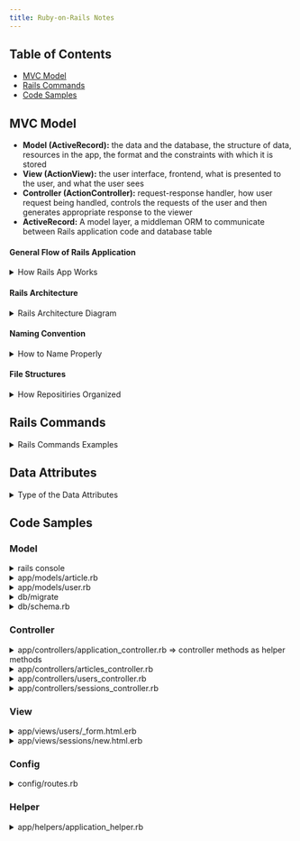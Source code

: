 ```yaml
---
title: Ruby-on-Rails Notes
---
```


## Table of Contents
- [MVC Model](#MVC-Model)
- [Rails Commands](#Rails-Commands)
- [Code Samples](#Code-Samples)


## MVC Model
- **Model (ActiveRecord):** the data and the database, the structure of data, resources in the app, the format and the constraints with which it is stored
- **View (ActionView):** the user interface, frontend, what is presented to the user, and what the user sees
- **Controller (ActionController):** request-response handler, how user request being handled, controls the requests of the user and then generates appropriate response to the viewer
- **ActiveRecord:** A model layer, a middleman ORM to communicate between Rails application code and database table


#### General Flow of Rails Application
<details>
  <summary>How Rails App Works</summary>
  
  - Request made at browser
  - Request received at router of rails application
  - Request routed to appropriate action in a controller
  - Controller#action either renders a view template or communicates with model
  - Model communicates with database
  - Model sends back information to controller
  - Controller renders view
</details>


#### Rails Architecture
<details>
  <summary>Rails Architecture Diagram</summary>
  
```
broswer - web server - public - routing
               \                 |
                \            controller
                 \             |   |
                    -------- view model - database
```
</details>



#### Naming Convention
<details>
  <summary>How to Name Properly</summary>
  
  - Model name: article
  - Class name: Article -> Capitalized A and singular, CamelCase
  - File name: article.rb -> singular and all lowercase, snake_case
  - Table name: articles -> plural of model name and all lowercase
</details>


#### File Structures
<details>
  <summary>How Repositiries Organized</summary>
  
```ruby
# repositories
  app - hold the mvc, assets (images, js, stylesheets), helpers, mailers => most of time where you write your code
    - models
    - views
    - controllers
    - helpers: view helpers, helper methods that helping us to write code in views
    - assets: javascript, style sheets, some fundamentals images
    - mailers: like have your application send emails
    - jobs: write tasks your app do, like have your app run a certain job every night at midnight etc
    - channels: action cabel
  bin - ruby script like bundle commands rail commands etc
  config - configuration code that your app needs (database.yml routes.rb - add new routes)
  db - for database, sqlite for default, migration, do not update schema.rv directly
  engine - miniature applications that provide functionality to their host applications
  lib - reusable code library, two directory assets and tasks
  log - application log files, good for debugging
  public - public files like 404 or html
  test - write test for application
  tmp - hold temporary files like hash caching etc
  vendor - hold third party files, code, etc
# files
  Gemfile - which dependencies are needed in the application, install and update by gem
  Gemfile.lock - which dependencies are needed in the application, install and update by gem
  Rakefile - locate and load path that can be run from the command line
  README.rdoc - introduction of the application
```
</details>


## Rails Commands
<details>
  <summary>Rails Commands Examples</summary>
  
```ruby
- `rails new my-app` - generate a new project
- `rails server`, `rails s` - rails server
- `rails console`, `rails c` - rails console
- `reload!` - reload the console
- `rails routes --expanded` - check routes presented in a viewer-friendly way
- `rails routes --expanded | grep edit` - show the routes with the keyword edit
- `rails generate migration name_of_migration_file` - generate migration
- `rails generate migration create_articles` - generate a migration to create an Article table
- `rails generate migration add_admin_to_users` - generate a migration to add admin fields (columns) to users
- `rails generate migration add_user_id_to_articles` - generate a migration to add the user_id column to articles table
- `rails db:migrate` - run the migration file
- `rails db:rollback` - rollback or undo the changes made by the last migration
- `rails generate controller pages` - create a pages controller 
- `rails g model Post title:string body:text` - create a model file for us
- `rails generate scaffold Article title:string description:text` - to create an article model (with two attributes), articles controller, views for articles and migration file to create articles table
- `rails generate migration add_password_digest_to_users` - create a migration file to add the password_digest column to the users table
```
</details>

## Data Attributes
<details>
  <summary>Type of the Data Attributes</summary>
  
```ruby
  :string - used for small data types such as a title
  :text - used for longer pieces of textual data such as a paragraph
  :integer - used for storing whole numbers
  :binary - used for storing data such as images, audio or video
  :boolean - used for storing true and false values
  :date - used for storing date
  :datetime - used for storing the date and time in a single column
  :timestamp - used for storing the data and time in a single column but converted to UTC and convert back
  :decimal - used for storing decimals
  :float - used for storing decimals, when you do not care about the precision of the number since it rounds
  :primary_key - used for storing a unique key that can uniquely identify each row in a table
```
</details>


## Code Samples
### Model
<details>
  <summary>rails console</summary>
  
- `ModalName.all`
- `ModalName.first`
- `ModalName.last`
- `ModalName.new`
- `ModalName.save`
- `ModalName.destroy`
- `ModalName.find(id)`
- `ModalName.find_by(field_id: id)`
- `ModalName.update_all(field_id: id)`
- `ModalName.toggle!(field)` - `user.toggle!(:admin)`
</details>

<details>
  <summary>app/models/article.rb</summary>

```ruby
class Article < ApplicationRecord
  belongs_to :user  #association, singular since article can only belong to one user
  validates :title, presence: true, length: { minimum: 6, maximum: 100 }
  validates :description, presence: true, length: { minimum: 10, maximum: 300 }
end
```
</details>

<details>
  <summary>app/models/user.rb</summary>

```ruby
class User < ApplicationRecord
  before_save { self.email = email.downcase }
  has_many :articles， dependent: :destroy  #association, dependent will be destroyed if the user is deleted
  validates :username, presence: true, 
                      uniqueness: { case_sensitive: false }, 
                      length: { minimum: 3, maximum: 25 }
  VALID_EMAIL_REGEX = /\A[\w+\-.]+@[a-z\d\-.]+\.[a-z]+\z/i
  validates :email, presence: true, 
                      uniqueness: { case_sensitive: false }, 
                      length: { maximum: 105 },
                      format: { with: VALID_EMAIL_REGEX }
  has_secure_password #bcrypt gem => rails generate migration add_password_digest_to_users
end
```
</details>

<details>
  <summary>db/migrate</summary>
  
- You need to run rails db:migrate afterwards to add the fields after each modification
```ruby
#rails generate migration add_timestamps_to_articles
class AddTimestampsToArticles < ActiveRecord::Migration[6.0]
  def change
    add_column :articles, :created_at, :datetime    #table name, attribute name, data type
    add_column :articles, :updated_at, :datetime
  end
end
```
```ruby
#rails generate migration add_user_id_to_articles
class AddUserIdToArticles < ActiveRecord::Migration[6.0]
  def change
    add_column :articles, :user_id, :int
  end
end
```
```ruby
#rails generate migration add_password_digest_to_users 
#rails console => user = User.last, user.authenticate("password123")
class AddPasswordDigestToUsers < ActiveRecord::Migration[6.0]
  def change
    add_column :users, :password_digest, :string
  end
end
```
</details>

<details>
  <summary>db/schema.rb</summary>
  
```ruby
ActiveRecord::Schema.define(version: 2020_04_06_103010) do

  create_table "articles", force: :cascade do |t|
    t.string "title"  #add attributes for the table in the migration file
    t.text "description"
    t.datetime "created_at"
    t.datetime "updated_at"
    t.integer "user_id"
  end

  create_table "users", force: :cascade do |t|
    t.string "username"
    t.string "email"
    t.datetime "created_at", precision: 6, null: false
    t.datetime "updated_at", precision: 6, null: false
    t.string "password_digest"
  end

end
```
</details>
</details>
</details>


### Controller
<details>
  <summary>app/controllers/application_controller.rb => controller methods as helper methods</summary>
  
```ruby
class ApplicationController < ActionController::Base

  helper_method :current_user, :logged_in?

  def current_user
    @current_user ||= User.find(session[:user_id]) if session[:user_id]
  end

  def logged_in?
    !!current_user
  end

end
```
</details>
</details>
  
<details>
  <summary>app/controllers/articles_controller.rb</summary>
  
```ruby
class ArticlesController < ApplicationController
  before_action :set_article, only: [:show, :edit, :update, :destroy]

  def show
    @article = Article.find(params[:id])  #params that sends in the id in hash format
  end
                                                
  def index
    @articles = Article.all  #save values to an instance variable
  end

  def new
    @article = Article.new
  end

  def edit
  end

  def create
    @article = Article.new(article_params)
    if @article.save
      flash[:notice] = "Article was created successfully."
      redirect_to @article
    else
      render 'new'
    end
  end

  def update
    if @article.update(article_params)
      flash[:notice] = "Article was updated successfully."
      redirect_to @article
    else
      render 'edit'
    end
  end

  def destroy
    @article.destroy
    redirect_to articles_path
  end

  private

  def set_article
    @article = Article.find(params[:id])
  end

  def article_params
    params.require(:article).permit(:title, :description)  #require the top level key and the keys you want to use in this instance object
  end

end
```
</details>
</details>

<details>
<summary>app/controllers/users_controller.rb</summary>

```ruby
class UsersController < ApplicationController

  def show
    @user = User.find(params[:id])
    @articles = @user.articles.paginate(page: params[:page], per_page: 5)
  end

  def index
    @users = User.paginate(page: params[:page], per_page: 5)
  end

  def new
    @user = User.new
  end

  def edit
    @user = User.find(params[:id])
  end

  def update
    @user = User.find(params[:id])
    if @user.update(user_params)
      flash[:notice] = "Your account information was successfully updated"
      redirect_to @user
    else
      render 'edit'
    end
  end

  def create
    @user = User.new(user_params)
    if @user.save
      flash[:notice] = "Welcome to the Alpha Blog #{@user.username}, you have successfully signed up"
      redirect_to articles_path
    else
      render 'new'
    end
  end

  private
  def user_params
    params.require(:user).permit(:username, :email, :password)
  end
  
end
```
</details>
</details>

<details>
<summary>app/controllers/sessions_controller.rb</summary>

```ruby
class SessionsController < ApplicationController

  def new
  end

  def create
    user = User.find_by(email: params[:session][:email].downcase)
    if user && user.authenticate(params[:session][:password])
      session[:user_id] = user.id
      flash[:notice] = "Logged in successfully"
      redirect_to user
    else
      flash.now[:alert] = "There was something wrong with your login details"
      render 'new'
    end
  end

  def destroy
    session[:user_id] = nil
    flash[:notice] = "Logged out"
    redirect_to root_path
  end

end
```
</details>
</details>
  
### View
  <details>
  <summary>app/views/users/_form.html.erb</summary>
  
```ruby
<div class="container">
  <div class="row justify-content-center">
    <div class="col-10">
      <%= render 'shared/errors', obj: @user %>
      <%= form_with(model: @user, class: "shadow p-3 mb-3 bg-info rounded", local: true) do |f| %>
        <div class="form-group row">
          <%= f.label :username, class: "col-2 col-form-label text-light" %>
          <div class="col-10">
            <%= f.text_field :username, class: "form-control shadow rounded", placeholder: "Enter a username" %>
          </div>
        </div>

        <div class="form-group row">
          <%= f.label :email, class: "col-2 col-form-label text-light" %>
          <div class="col-10"> 
            <%= f.email_field :email, class: "form-control shadow rounded", placeholder: "Enter your email address" %>
          </div>
        </div>

        <div class="form-group row">
          <%= f.label :password, class: "col-2 col-form-label text-light" %>
          <div class="col-10"> 
            <%= f.password_field :password, class: "form-control shadow rounded", placeholder: "Choose a password" %>
          </div>
        </div>

        <div class="form-group row justify-content-center">
          <%= f.submit(@user.new_record? ? "Sign up" : "Update account", class: "btn btn-outline-light btn-lg") %>
        </div>
      <% end %>
    </div>
    <div class="mb-3">
      <%= link_to '[ Cancel and return to articles listing ]', articles_path, class: "text-info" %>
    </div>
  </div>
</div>
```
</details>
</details>
          
<details>
  <summary>app/views/sessions/new.html.erb</summary>
  
```ruby
<h1 class="text-center mt-4">Log in</h1>

<div class="container">
  <div class="row justify-content-center">
    <div class="col-10">
      <%= form_with(scope: :session, url: login_path, class: "shadow p-3 mb-3 bg-info rounded", local: true) do |f| %>  #using scope since we do not deal with modal, url for post route
        <div class="form-group row">
          <%= f.label :email, class: "col-2 col-form-label text-light" %>
          <div class="col-10"> 
            <%= f.email_field :email, class: "form-control shadow rounded", placeholder: "Enter your email address" %>
          </div>
        </div>

        <div class="form-group row">
          <%= f.label :password, class: "col-2 col-form-label text-light" %>
          <div class="col-10"> 
            <%= f.password_field :password, class: "form-control shadow rounded", placeholder: "Enter your password" %>
          </div>
        </div>

        <div class="form-group row justify-content-center">
          <%= f.submit "Log in", class: "btn btn-outline-light btn-lg" %>
        </div>
      <% end %>
    </div>
    <div class="mb-3">
      <%= link_to '[ Cancel and return to articles listing ]', articles_path, class: "text-info" %>
    </div>
  </div>
</div>
```
</details>
</details>

### Config
<details>
  <summary>config/routes.rb</summary>
  
```ruby
Rails.application.routes.draw do
  root 'pages#home'
  get 'about', to: 'pages#about'  #go to pages controller with about action
  resources :articles    #get all the routes available using keyword resources
  get 'signup', to: 'users#new' #go to users controller with new action
  resources :users, except: [:new]  #get all the routes available for users, we can do: post 'users', to: 'users#create'
  get 'login', to: 'sessions#new' #get the login path, send to session controller new action
  post 'login', to: 'sessions#create' #post to the login path, send to session controller create action
  delete 'logout', to: 'sessions#destroy' #delete request
end
end
```
</details>
  
### Helper
<details>
  <summary>app/helpers/application_helper.rb</summary>
  
```ruby
module ApplicationHelper
  def gravatar_for(user, options = { size: 80})   # <%= gravatar_for @user, size: 200 %>
    email_address = user.email.downcase
    hash = Digest::MD5.hexdigest(email_address)
    size = options[:size]
    gravatar_url = "https://www.gravatar.com/avatar/#{hash}?s=#{size}"
    image_tag(gravatar_url, alt: user.username, class: "rounded shadow mx-auto d-block")
  end
end
```
</details>
  
